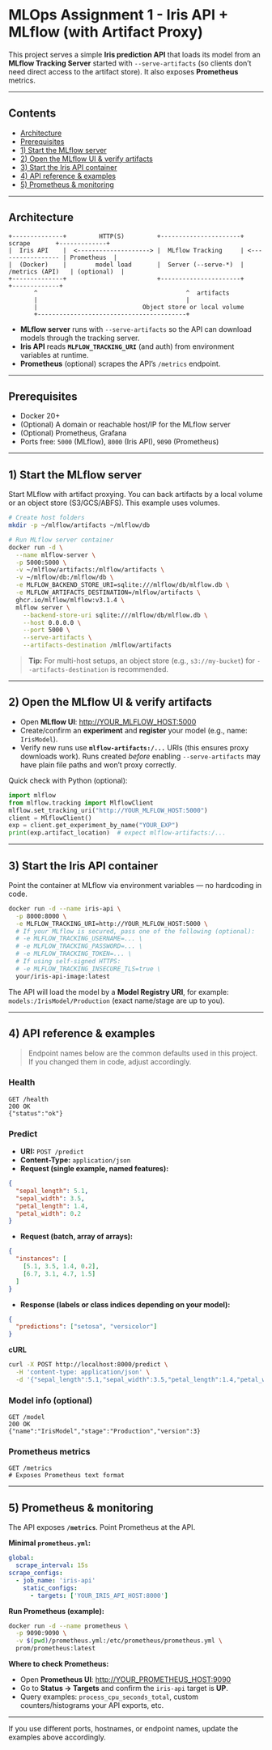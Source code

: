 # MLOps Assignment 1 - Iris API + MLflow (with Artifact Proxy)

This project serves a simple **Iris prediction API** that loads its model from an **MLflow Tracking Server** started with `--serve-artifacts` (so clients don’t need direct access to the artifact store). It also exposes **Prometheus** metrics.

---

## Contents
- [Architecture](#architecture)
- [Prerequisites](#prerequisites)
- [1) Start the MLflow server](#1-start-the-mlflow-server)
- [2) Open the MLflow UI & verify artifacts](#2-open-the-mlflow-ui--verify-artifacts)
- [3) Start the Iris API container](#3-start-the-iris-api-container)
- [4) API reference & examples](#4-api-reference--examples)
- [5) Prometheus & monitoring](#5-prometheus--monitoring)

---

## Architecture
```
+--------------+         HTTP(S)         +----------------------+       scrape       +-------------+
|  Iris API    |  <--------------------> |  MLflow Tracking     | <----------------- | Prometheus  |
|  (Docker)    |        model load       |  Server (--serve-*)  |   /metrics (API)   | (optional)  |
+--------------+                         +----------------------+                   +-------------+
       ^                                         ^  artifacts
       |                                         |
       |                             Object store or local volume
       +-----------------------------------------+
```

- **MLflow server** runs with `--serve-artifacts` so the API can download models through the tracking server.
- **Iris API** reads **`MLFLOW_TRACKING_URI`** (and auth) from environment variables at runtime.
- **Prometheus** (optional) scrapes the API’s `/metrics` endpoint.

---

## Prerequisites
- Docker 20+
- (Optional) A domain or reachable host/IP for the MLflow server
- (Optional) Prometheus, Grafana
- Ports free: `5000` (MLflow), `8000` (Iris API), `9090` (Prometheus)

---

## 1) Start the MLflow server
Start MLflow with artifact proxying. You can back artifacts by a local volume or an object store (S3/GCS/ABFS). This example uses volumes.

```bash
# Create host folders
mkdir -p ~/mlflow/artifacts ~/mlflow/db

# Run MLflow server container
docker run -d \
  --name mlflow-server \
  -p 5000:5000 \
  -v ~/mlflow/artifacts:/mlflow/artifacts \
  -v ~/mlflow/db:/mlflow/db \
  -e MLFLOW_BACKEND_STORE_URI=sqlite:///mlflow/db/mlflow.db \
  -e MLFLOW_ARTIFACTS_DESTINATION=/mlflow/artifacts \
  ghcr.io/mlflow/mlflow:v3.1.4 \
  mlflow server \
    --backend-store-uri sqlite:///mlflow/db/mlflow.db \
    --host 0.0.0.0 \
    --port 5000 \
    --serve-artifacts \
    --artifacts-destination /mlflow/artifacts
```

> **Tip:** For multi-host setups, an object store (e.g., `s3://my-bucket`) for `--artifacts-destination` is recommended.

---

## 2) Open the MLflow UI & verify artifacts
- Open **MLflow UI**: <http://YOUR_MLFLOW_HOST:5000>
- Create/confirm an **experiment** and **register** your model (e.g., name: `IrisModel`).
- Verify new runs use **`mlflow-artifacts:/...`** URIs (this ensures proxy downloads work). Runs created *before* enabling `--serve-artifacts` may have plain file paths and won’t proxy correctly.

Quick check with Python (optional):
```python
import mlflow
from mlflow.tracking import MlflowClient
mlflow.set_tracking_uri("http://YOUR_MLFLOW_HOST:5000")
client = MlflowClient()
exp = client.get_experiment_by_name("YOUR_EXP")
print(exp.artifact_location)  # expect mlflow-artifacts:/...
```

---

## 3) Start the Iris API container
Point the container at MLflow via environment variables — no hardcoding in code.

```bash
docker run -d --name iris-api \
  -p 8000:8000 \
  -e MLFLOW_TRACKING_URI=http://YOUR_MLFLOW_HOST:5000 \
  # If your MLflow is secured, pass one of the following (optional):
  # -e MLFLOW_TRACKING_USERNAME=... \
  # -e MLFLOW_TRACKING_PASSWORD=... \
  # -e MLFLOW_TRACKING_TOKEN=... \
  # If using self-signed HTTPS:
  # -e MLFLOW_TRACKING_INSECURE_TLS=true \
  your/iris-api-image:latest
```

The API will load the model by a **Model Registry URI**, for example: `models:/IrisModel/Production` (exact name/stage are up to you).

---

## 4) API reference & examples
> Endpoint names below are the common defaults used in this project. If you changed them in code, adjust accordingly.

### Health
```
GET /health
200 OK
{"status":"ok"}
```

### Predict
- **URI:** `POST /predict`
- **Content-Type:** `application/json`
- **Request (single example, named features):**
```json
{
  "sepal_length": 5.1,
  "sepal_width": 3.5,
  "petal_length": 1.4,
  "petal_width": 0.2
}
```
- **Request (batch, array of arrays):**
```json
{
  "instances": [
    [5.1, 3.5, 1.4, 0.2],
    [6.7, 3.1, 4.7, 1.5]
  ]
}
```
- **Response (labels or class indices depending on your model):**
```json
{
  "predictions": ["setosa", "versicolor"]
}
```

**cURL**
```bash
curl -X POST http://localhost:8000/predict \
  -H 'content-type: application/json' \
  -d '{"sepal_length":5.1,"sepal_width":3.5,"petal_length":1.4,"petal_width":0.2}'
```

### Model info (optional)
```
GET /model
200 OK
{"name":"IrisModel","stage":"Production","version":3}
```

### Prometheus metrics
```
GET /metrics
# Exposes Prometheus text format
```

---

## 5) Prometheus & monitoring
The API exposes **`/metrics`**. Point Prometheus at the API.

**Minimal `prometheus.yml`:**
```yaml
global:
  scrape_interval: 15s
scrape_configs:
  - job_name: 'iris-api'
    static_configs:
      - targets: ['YOUR_IRIS_API_HOST:8000']
```

**Run Prometheus (example):**
```bash
docker run -d --name prometheus \
  -p 9090:9090 \
  -v $(pwd)/prometheus.yml:/etc/prometheus/prometheus.yml \
  prom/prometheus:latest
```

**Where to check Prometheus:**
- Open **Prometheus UI**: <http://YOUR_PROMETHEUS_HOST:9090>
- Go to **Status → Targets** and confirm the `iris-api` target is **UP**.
- Query examples: `process_cpu_seconds_total`, custom counters/histograms your API exports, etc.
---

If you use different ports, hostnames, or endpoint names, update the examples above accordingly.

